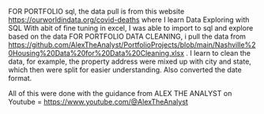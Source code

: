 FOR PORTFOLIO sql, the data pull is from this website https://ourworldindata.org/covid-deaths where I learn Data Exploring with SQL
With abit of fine tuning in excel, I was able to import to sql and explore based on the data
FOR PORTFOLIO DATA CLEANING, i pull the data from https://github.com/AlexTheAnalyst/PortfolioProjects/blob/main/Nashville%20Housing%20Data%20for%20Data%20Cleaning.xlsx . I learn to clean the data, for example, the property address were mixed up with city and state, which then were split for easier understanding. Also converted the date format.


All of this were done with the guidance from ALEX THE ANALYST on Youtube = https://www.youtube.com/@AlexTheAnalyst

